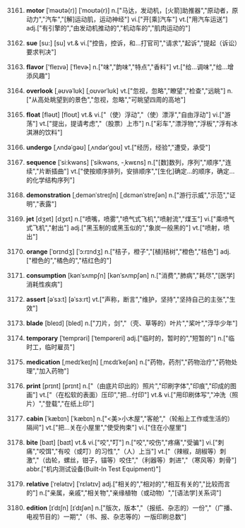 3161. **motor**
[ˈməʊtə(r)]  [ˈmoʊtə(r)]
n.["马达，发动机，[火箭]助推器","原动者，原动力","汽车","[解]运动肌，运动神经"]  vi.["开[乘]汽车"]  vt.["用汽车运送"]  adj.["有引擎的","由发动机推动的","机动车的","肌肉运动的"]  

3162. **sue**
[su:]  [su]
vt.& vi.["控告，控诉，和…打官司","请求","起诉","提起（诉讼）要求判决"]  

3163. **flavor**
['fleɪvə]  [ˈflevɚ]
n.["味","韵味","特点","香料"]  vt.["给…调味","给…增添风趣"]  

3164. **overlook**
[ˌəʊvəˈlʊk]  [ˌoʊvərˈlʊk]
vt.["忽视，忽略","瞭望","检查","远眺"]  n.["从高处眺望到的景色","忽视，忽略","可眺望四周的高地"]  

3165. **float**
[fləʊt]  [floʊt]
vt.& vi.["（使）浮动","（使）漂浮","自由浮动"]  vi.["游荡"]  vt.["提出，提请考虑","（股票）上市"]  n.["彩车","漂浮物","浮板","浮有冰淇淋的饮料"]  

3166. **undergo**
[ˌʌndəˈgəʊ]  [ˌʌndərˈgoʊ]
vt.["经历，经验","遭受，承受"]  

3167. **sequence**
[ˈsi:kwəns]  [ˈsikwəns, -ˌkwɛns]
n.["[数]数列，序列","顺序","连续","片断插曲"]  vt.["使按顺序排列，安排顺序","[生化]确定…的顺序，确定…的化学结构序列"]  

3168. **demonstration**
[ˌdemənˈstreɪʃn]  [ˌdɛmənˈstreʃən]
n.["游行示威","示范","证明","表露"]  

3169. **jet**
[dʒet]  [dʒɛt]
n.["喷嘴，喷雾","喷气式飞机","喷射流","煤玉"]  vi.["乘喷气式飞机","射出"]  adj.["黑玉制的或黑玉似的","象炭一般黑的"]  vt.["喷射，喷出"]  

3170. **orange**
[ˈɒrɪndʒ]  [ˈɔ:rɪndʒ]
n.["桔子，橙子","[植]桔树","橙色","桔色"]  adj.["橙色的","橘色的","桔红色的"]  

3171. **consumption**
[kənˈsʌmpʃn]  [kənˈsʌmpʃən]
n.["消费","肺病","耗尽","[医学]消耗性疾病"]  

3172. **assert**
[əˈsɜ:t]  [əˈsɜ:rt]
vt.["声称，断言","维护，坚持","坚持自己的主张","生效"]  

3173. **blade**
[bleɪd]  [bled]
n.["刀片，剑","（壳、草等的）叶片","桨叶","浮华少年"]  

3174. **temporary**
[ˈtemprəri]  [ˈtempəreri]
adj.["临时的，暂时的","短暂的"]  n.["临时工，临时雇员"]  

3175. **medication**
[ˌmedɪˈkeɪʃn]  [ˌmɛdɪˈkeʃən]
n.["药物，药剂","药物治疗","药物处理","加入药物"]  

3176. **print**
[prɪnt]  [prɪnt]
n.["（由底片印出的）照片","印刷字体","印痕","印成的图画"]  vt.["（在松软的表面）压印","把…付印"]  vt.& vi.["用印刷体写","冲洗（照片）","登载","在纸上印"]  

3177. **cabin**
[ˈkæbɪn]  [ˈkæbɪn]
n.["<美>小木屋","客舱","（轮船上工作或生活的）隔间"]  vt.["把…关在小屋里","使受拘束"]  vi.["住在小屋里"]  

3178. **bite**
[baɪt]  [baɪt]
vt.& vi.["咬","叮"]  n.["咬","咬伤","疼痛","受骗"]  vi.["刺痛","咬饵","有咬（或叮）的习性","（人）上当"]  vt.["（辣椒，胡椒等）刺激","（齿轮，螺丝，钳子，锚等）咬住","（利器等）刺进","（寒风等）刺骨"]  abbr.["机内测试设备(Built-In Test Equipment)"]  

3179. **relative**
[ˈrelətɪv]  [ˈrɛlətɪv]
adj.["相关的","相对的","相互有关的","比较而言的"]  n.["亲属，亲戚","相关物","亲缘植物（或动物）","[语法学]关系词"]  

3180. **edition**
[ɪˈdɪʃn]  [ɪˈdɪʃən]
n.["版次，版本","（报纸、杂志的）一份","（广播、电视节目的）一期","（书、报、杂志等的）一版印刷总数"]  

